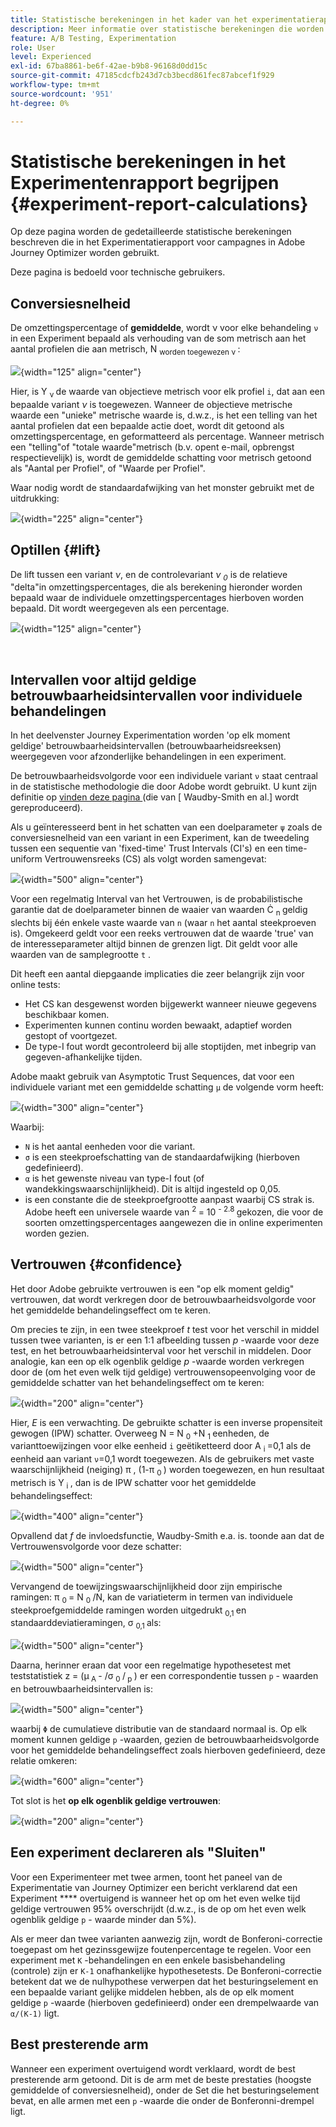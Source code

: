 ```yaml
---
title: Statistische berekeningen in het kader van het experimentatierapport
description: Meer informatie over statistische berekeningen die worden gebruikt bij het uitvoeren van experimentrapporten
feature: A/B Testing, Experimentation
role: User
level: Experienced
exl-id: 67ba8861-be6f-42ae-b9b8-96168d0dd15c
source-git-commit: 47185cdcfb243d7cb3becd861fec87abcef1f929
workflow-type: tm+mt
source-wordcount: '951'
ht-degree: 0%

---
```


# Statistische berekeningen in het Experimentenrapport begrijpen {#experiment-report-calculations}

Op deze pagina worden de gedetailleerde statistische berekeningen beschreven die in het Experimentatierapport voor campagnes in Adobe Journey Optimizer worden gebruikt.

Deze pagina is bedoeld voor technische gebruikers.

## Conversiesnelheid

De omzettingspercentage of **gemiddelde**, wordt ν <sub> </sub> voor elke behandeling `ν` in een Experiment bepaald als verhouding van de som metrisch aan het aantal profielen die aan metrisch, N <sub> worden toegewezen ν </sub>:

![](assets/statistical_1.png){width="125" align="center"}

Hier, is Y <sub> ν </sub> de waarde van objectieve metrisch voor elk profiel `i`, dat aan een bepaalde variant *ν* is toegewezen. Wanneer de objectieve metrische waarde een &quot;unieke&quot; metrische waarde is, d.w.z., is het een telling van het aantal profielen dat een bepaalde actie doet, wordt dit getoond als omzettingspercentage, en geformatteerd als percentage. Wanneer metrisch een &quot;telling&quot;of &quot;totale waarde&quot;metrisch (b.v. opent e-mail, opbrengst respectievelijk) is, wordt de gemiddelde schatting voor metrisch getoond als &quot;Aantal per Profiel&quot;, of &quot;Waarde per Profiel&quot;.

Waar nodig wordt de standaardafwijking van het monster gebruikt met de uitdrukking:

![](assets/statistical_2.png){width="225" align="center"}

## Optillen {#lift}

De lift tussen een variant *ν*, en de controlevariant *ν <sub> 0</sub>* is de relatieve &quot;delta&quot;in omzettingspercentages, die als berekening hieronder worden bepaald waar de individuele omzettingspercentages hierboven worden bepaald. Dit wordt weergegeven als een percentage.

![](assets/statistical_3.png){width="125" align="center"}

</br>

## Intervallen voor altijd geldige betrouwbaarheidsintervallen voor individuele behandelingen

In het deelvenster Journey Experimentation worden &#39;op elk moment geldige&#39; betrouwbaarheidsintervallen (betrouwbaarheidsreeksen) weergegeven voor afzonderlijke behandelingen in een experiment.

De betrouwbaarheidsvolgorde voor een individuele variant `ν` staat centraal in de statistische methodologie die door Adobe wordt gebruikt. U kunt zijn definitie op [ vinden deze pagina ](https://doi.org/10.48550/arXiv.2103.06476) (die van [ Waudby-Smith en al.] wordt gereproduceerd).

Als u geïnteresseerd bent in het schatten van een doelparameter `ψ` zoals de conversiesnelheid van een variant in een Experiment, kan de tweedeling tussen een sequentie van &#39;fixed-time&#39; Trust Intervals (CI&#39;s) en een time-uniform Vertrouwensreeks (CS) als volgt worden samengevat:

![](assets/statistical_4.png){width="500" align="center"}

Voor een regelmatig Interval van het Vertrouwen, is de probabilistische garantie dat de doelparameter binnen de waaier van waarden Ċ <sub> n </sub> geldig slechts bij één enkele vaste waarde van `n` (waar `n` het aantal steekproeven is). Omgekeerd geldt voor een reeks vertrouwen dat de waarde &#39;true&#39; van de interesseparameter altijd binnen de grenzen ligt. Dit geldt voor alle waarden van de samplegrootte `t` .

Dit heeft een aantal diepgaande implicaties die zeer belangrijk zijn voor online tests:

* Het CS kan desgewenst worden bijgewerkt wanneer nieuwe gegevens beschikbaar komen.
* Experimenten kunnen continu worden bewaakt, adaptief worden gestopt of voortgezet.
* De type-I fout wordt gecontroleerd bij alle stoptijden, met inbegrip van gegeven-afhankelijke tijden.

Adobe maakt gebruik van Asymptotic Trust Sequences, dat voor een individuele variant met een gemiddelde schatting `μ` de volgende vorm heeft:

![](assets/statistical_5.png){width="300" align="center"}

Waarbij:

* `N` is het aantal eenheden voor die variant.
* `σ` is een steekproefschatting van de standaardafwijking (hierboven gedefinieerd).
* `α` is het gewenste niveau van type-I fout (of wandekkingswaarschijnlijkheid). Dit is altijd ingesteld op 0,05.
* <sup>  </sup> is een constante die de steekproefgrootte aanpast waarbij CS strak is. Adobe heeft een universele waarde van <sup> 2 </sup> = 10 <sup> - 2.8 </sup> gekozen, die voor de soorten omzettingspercentages aangewezen die in online experimenten worden gezien.

## Vertrouwen {#confidence}

Het door Adobe gebruikte vertrouwen is een &quot;op elk moment geldig&quot; vertrouwen, dat wordt verkregen door de betrouwbaarheidsvolgorde voor het gemiddelde behandelingseffect om te keren.

Om precies te zijn, in een twee steekproef *t* test voor het verschil in middel tussen twee varianten, is er een 1:1 afbeelding tussen *p* -waarde voor deze test, en het betrouwbaarheidsinterval voor het verschil in middelen. Door analogie, kan een op elk ogenblik geldige *p* -waarde worden verkregen door de (om het even welk tijd geldige) vertrouwensopeenvolging voor de gemiddelde schatter van het behandelingseffect om te keren:

![](assets/statistical_6.png){width="200" align="center"}

Hier, *E* is een verwachting. De gebruikte schatter is een inverse propensiteit gewogen (IPW) schatter. Overweeg N = N <sub> 0 </sub> +N <sub> 1 </sub> eenheden, de varianttoewijzingen voor elke eenheid `i` geëtiketteerd door A <sub> i </sub>=0,1 als de eenheid aan variant `ν`=0,1 wordt toegewezen. Als de gebruikers met vaste waarschijnlijkheid (neiging) π <sub> </sub>, (1-π <sub> 0 </sub>) worden toegewezen, en hun resultaat metrisch is Y <sub> i </sub>, dan is de IPW schatter voor het gemiddelde behandelingseffect:

![](assets/statistical_12.png){width="400" align="center"}

Opvallend dat *f* de invloedsfunctie, Waudby-Smith e.a. is. toonde aan dat de Vertrouwensvolgorde voor deze schatter:

![](assets/statistical_7.png){width="500" align="center"}

Vervangend de toewijzingswaarschijnlijkheid door zijn empirische ramingen: π <sub> 0 </sub> = N <sub> 0 </sub>/N, kan de variatieterm in termen van individuele steekproefgemiddelde ramingen worden uitgedrukt <sub> 0,1 </sub> en standaarddeviatieramingen, σ <sub> 0,1 </sub> als:

![](assets/statistical_8.png){width="500" align="center"}

Daarna, herinner eraan dat voor een regelmatige hypothesetest met teststatistiek z = (μ<sub> A </sub> - /σ <sub> 0 </sub> /<sub> p </sub>) er een correspondentie tussen `p` - waarden en betrouwbaarheidsintervallen is:

![](assets/statistical_9.png){width="500" align="center"}

waarbij `Φ` de cumulatieve distributie van de standaard normaal is. Op elk moment kunnen geldige `p` -waarden, gezien de betrouwbaarheidsvolgorde voor het gemiddelde behandelingseffect zoals hierboven gedefinieerd, deze relatie omkeren:

![](assets/statistical_10.png){width="600" align="center"}

Tot slot is het **op elk ogenblik geldige vertrouwen**:

![](assets/statistical_11.png){width="200" align="center"}

## Een experiment declareren als &quot;Sluiten&quot;

Voor een Experimenteer met twee armen, toont het paneel van de Experimentatie van Journey Optimizer een bericht verklarend dat een Experiment **** overtuigend is wanneer het op om het even welke tijd geldige vertrouwen 95% overschrijdt (d.w.z., is de op om het even welk ogenblik geldige `p` - waarde minder dan 5%).

Als er meer dan twee varianten aanwezig zijn, wordt de Bonferoni-correctie toegepast om het gezinssgewijze foutenpercentage te regelen. Voor een experiment met `K` -behandelingen en een enkele basisbehandeling (controle) zijn er `K-1` onafhankelijke hypothesetests. De Bonferoni-correctie betekent dat we de nulhypothese verwerpen dat het besturingselement en een bepaalde variant gelijke middelen hebben, als de op elk moment geldige `p` -waarde (hierboven gedefinieerd) onder een drempelwaarde van `α/(K-1)` ligt.

## Best presterende arm

Wanneer een experiment overtuigend wordt verklaard, wordt de best presterende arm getoond. Dit is de arm met de beste prestaties (hoogste gemiddelde of conversiesnelheid), onder de Set die het besturingselement bevat, en alle armen met een `p` -waarde die onder de Bonferonni-drempel ligt.
